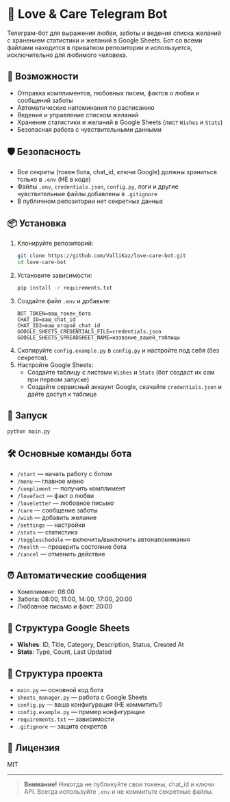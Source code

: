 # 💝 Love & Care Telegram Bot

Телеграм-бот для выражения любви, заботы и ведения списка желаний с хранением статистики и желаний в Google Sheets. Бот со всеми файлами находится в приватном репозитории и используется, исключительно для любимого человека.

## 🚀 Возможности
- Отправка комплиментов, любовных писем, фактов о любви и сообщений заботы
- Автоматические напоминания по расписанию
- Ведение и управление списком желаний
- Хранение статистики и желаний в Google Sheets (лист `Wishes` и `Stats`)
- Безопасная работа с чувствительными данными

## 🛡 Безопасность
- Все секреты (токен бота, chat_id, ключи Google) должны храниться только в `.env` (НЕ в коде)
- Файлы `.env`, `credentials.json`, `config.py`, логи и другие чувствительные файлы добавлены в `.gitignore`
- В публичном репозитории нет секретных данных

## 📦 Установка
1. Клонируйте репозиторий:
   ```bash
   git clone https://github.com/ValliKaz/love-care-bot.git
   cd love-care-bot
   ```
2. Установите зависимости:
   ```bash
   pip install -r requirements.txt
   ```
3. Создайте файл `.env` и добавьте:
   ```env
   BOT_TOKEN=ваш_токен_бота
   CHAT_ID=ваш_chat_id
   CHAT_ID2=ваш_второй_chat_id
   GOOGLE_SHEETS_CREDENTIALS_FILE=credentials.json
   GOOGLE_SHEETS_SPREADSHEET_NAME=название_вашей_таблицы
   ```
4. Скопируйте `config.example.py` в `config.py` и настройте под себя (без секретов).
5. Настройте Google Sheets:
   - Создайте таблицу с листами `Wishes` и `Stats` (бот создаст их сам при первом запуске)
   - Создайте сервисный аккаунт Google, скачайте `credentials.json` и дайте доступ к таблице

## 🏃 Запуск
```bash
python main.py
```

## 🛠️ Основные команды бота
- `/start` — начать работу с ботом
- `/menu` — главное меню
- `/compliment` — получить комплимент
- `/lovefact` — факт о любви
- `/loveletter` — любовное письмо
- `/care` — сообщение заботы
- `/wish` — добавить желание
- `/settings` — настройки
- `/stats` — статистика
- `/toggleschedule` — включить/выключить автонапоминания
- `/health` — проверить состояние бота
- `/cancel` — отменить действие

## ⏰ Автоматические сообщения
- Комплимент: 08:00
- Забота: 08:00, 11:00, 14:00, 17:00, 20:00
- Любовное письмо и факт: 20:00

## 📝 Структура Google Sheets
- **Wishes**: ID, Title, Category, Description, Status, Created At
- **Stats**: Type, Count, Last Updated

## 🧩 Структура проекта
- `main.py` — основной код бота
- `sheets_manager.py` — работа с Google Sheets
- `config.py` — ваша конфигурация (НЕ коммитить!)
- `config.example.py` — пример конфигурации
- `requirements.txt` — зависимости
- `.gitignore` — защита секретов

## 📄 Лицензия
MIT

---

> **Внимание!** Никогда не публикуйте свои токены, chat_id и ключи API. Всегда используйте `.env` и не коммитьте секретные файлы. 
